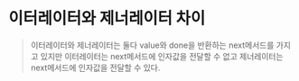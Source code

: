 
# 이터레이터와 제너레이터 차이
> 이터레이터와 제너레이터는 둘다 value와 done을 반환하는 next메서드를 가지고 있지만
> 이터레이터는 next메서드에 인자값을 전달할 수 없고 제너레이터는 next메서드에 인자값을 전달할 수 있다.

